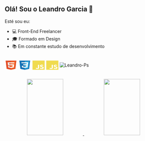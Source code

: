 ## Olá! Sou o Leandro Garcia 👋

Esté sou eu:<br>
- :computer: Front-End Freelancer
- :mortar_board: Formado em Design 
- :books: Em constante estudo de desenvolvimento

<div style="display: inline-block"><br>
  <img align="center" alt="Leandro-HTML" height="30" width="40" src="https://raw.githubusercontent.com/devicons/devicon/master/icons/html5/html5-original.svg">
  <img align="center" alt="Leandro-CSS" height="30" width="40" src="https://raw.githubusercontent.com/devicons/devicon/master/icons/css3/css3-original.svg">
  <img align="center" alt="Leandro-Js" height="30" width="40" src="https://raw.githubusercontent.com/devicons/devicon/master/icons/javascript/javascript-plain.svg">
  <img align="center" alt="Leandro-Js" height="30" width="40" src="https://raw.githubusercontent.com/devicons/devicon/master/icons/javascript/javascript-plain.svg">
  <img align="center" alt="Leandro-Ps" height="30" width="40" src="https://cdn.jsdelivr.net/gh/devicons/devicon/icons/react/react-original.svg" />  
</div>

##

<div align="center" class="teste">
  <a href="https://github.com/Leandro-87">
  <img height="180px" width="48%" src="https://github-readme-stats.vercel.app/api?username=Leandro-87&show_icons=true&theme=clean&include_all_commits=true&count_private=true"/>
  <img height="180px" width="48%" src="https://github-readme-stats.vercel.app/api/top-langs/?username=Leandro-87&layout=compact&langs_count=7&theme=clean"/>
</div>
